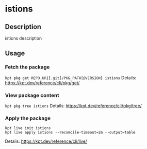 # istions

## Description
istions description

## Usage

### Fetch the package
`kpt pkg get REPO_URI[.git]/PKG_PATH[@VERSION] istions`
Details: https://kpt.dev/reference/cli/pkg/get/

### View package content
`kpt pkg tree istions`
Details: https://kpt.dev/reference/cli/pkg/tree/

### Apply the package
```
kpt live init istions
kpt live apply istions --reconcile-timeout=2m --output=table
```
Details: https://kpt.dev/reference/cli/live/
